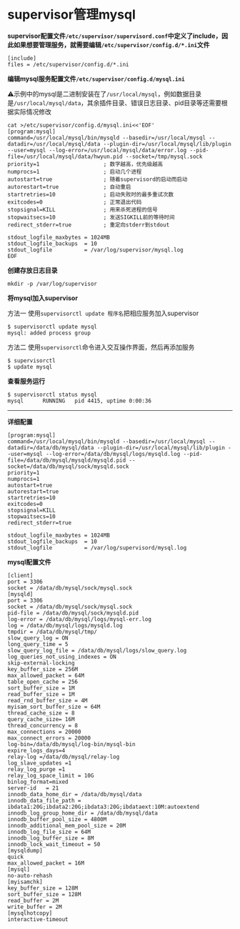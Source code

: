 # supervisor管理mysql



**supervisor配置文件`/etc/supervisor/supervisord.conf`中定义了include，因此如果想要管理服务，就需要编辑`/etc/supervisor/config.d/*.ini`文件**

```shell
[include] 
files = /etc/supervisor/config.d/*.ini
```



**编辑mysql服务配置文件`/etc/supervisor/config.d/mysql.ini`**

⚠️示例中的mysql是二进制安装在了`/usr/local/mysql`，例如数据目录是`/usr/local/mysql/data`，其余插件目录、错误日志目录、pid目录等还需要根据实际情况修改

```shell
cat >/etc/supervisor/config.d/mysql.ini<<'EOF'
[program:mysql]
command=/usr/local/mysql/bin/mysqld --basedir=/usr/local/mysql --datadir=/usr/local/mysql/data --plugin-dir=/usr/local/mysql/lib/plugin --user=mysql --log-error=/usr/local/mysql/data/error.log --pid-file=/usr/local/mysql/data/hwyun.pid --socket=/tmp/mysql.sock
priority=1                    ; 数字越高，优先级越高
numprocs=1                    ; 启动几个进程
autostart=true                ; 随着supervisord的启动而启动
autorestart=true              ; 自动重启
startretries=10               ; 启动失败时的最多重试次数
exitcodes=0                   ; 正常退出代码
stopsignal=KILL               ; 用来杀死进程的信号
stopwaitsecs=10               ; 发送SIGKILL前的等待时间
redirect_stderr=true          ; 重定向stderr到stdout

stdout_logfile_maxbytes = 1024MB
stdout_logfile_backups  = 10
stdout_logfile          = /var/log/supervisor/mysql.log
EOF
```



**创建存放日志目录**

```shell
mkdir -p /var/log/supervisor
```



**将mysql加入supervisor**

方法一	使用`supervisorctl update 程序名`把相应服务加入supervisor

```shell
$ supervisorctl update mysql
mysql: added process group
```



方法二	使用`supervisorctl`命令进入交互操作界面，然后再添加服务

```shell
$ supervisorctl
$ update mysql
```



**查看服务运行**

```shell
$ supervisorctl status mysql
mysql      RUNNING   pid 4415, uptime 0:00:36
```



---

**详细配置**

```shell
[program:mysql]
command=/usr/local/mysql/bin/mysqld --basedir=/usr/local/mysql --datadir=/data/db/mysql/data --plugin-dir=/usr/local/mysql/lib/plugin --user=mysql --log-error=/data/db/mysql/logs/mysqld.log --pid-file=/data/db/mysql/mysqld/mysqld.pid --socket=/data/db/mysql/sock/mysqld.sock
priority=1                    
numprocs=1                   
autostart=true                
autorestart=true             
startretries=10              
exitcodes=0                  
stopsignal=KILL               
stopwaitsecs=10               
redirect_stderr=true          

stdout_logfile_maxbytes = 1024MB
stdout_logfile_backups  = 10
stdout_logfile          = /var/log/supervisord/mysql.log
```



**mysql配置文件**

```shell
[client]
port = 3306
socket = /data/db/mysql/sock/mysql.sock
[mysqld]
port = 3306
socket = /data/db/mysql/sock/mysql.sock
pid-file = /data/db/mysql/sock/mysqld.pid
log-error = /data/db/mysql/logs/mysql-err.log
log = /data/db/mysql/logs/mysqld.log
tmpdir = /data/db/mysql/tmp/
slow_query_log = ON
long_query_time = 5
slow_query_log_file = /data/db/mysql/logs/slow_query.log
log_queries_not_using_indexes = ON
skip-external-locking
key_buffer_size = 256M
max_allowed_packet = 64M
table_open_cache = 256
sort_buffer_size = 1M
read_buffer_size = 1M
read_rnd_buffer_size = 4M
myisam_sort_buffer_size = 64M
thread_cache_size = 8
query_cache_size= 16M
thread_concurrency = 8
max_connections = 20000
max_connect_errors = 20000
log-bin=/data/db/mysql/log-bin/mysql-bin
expire_logs_days=4
relay-log =/data/db/mysql/relay-log
log_slave_updates =1
relay_log_purge =1
relay_log_space_limit = 10G
binlog_format=mixed
server-id	= 21
innodb_data_home_dir = /data/db/mysql/data
innodb_data_file_path = ibdata1:20G;ibdata2:20G;ibdata3:20G;ibdataext:10M:autoextend
innodb_log_group_home_dir = /data/db/mysql/data
innodb_buffer_pool_size = 4800M
innodb_additional_mem_pool_size = 20M
innodb_log_file_size = 64M
innodb_log_buffer_size = 8M
innodb_lock_wait_timeout = 50
[mysqldump]
quick
max_allowed_packet = 16M
[mysql]
no-auto-rehash
[myisamchk]
key_buffer_size = 128M
sort_buffer_size = 128M
read_buffer = 2M
write_buffer = 2M
[mysqlhotcopy]
interactive-timeout
```

